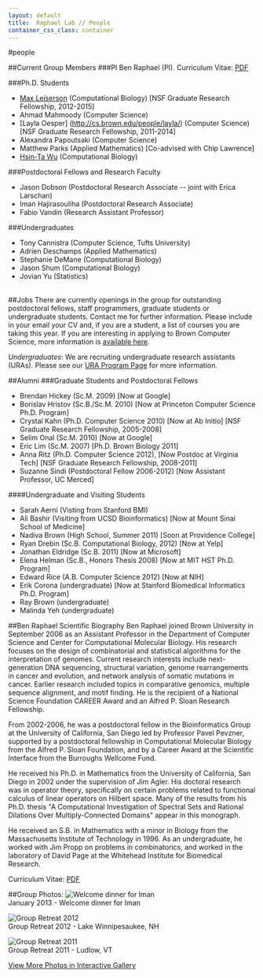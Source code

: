 ```yaml
---
layout: default
title:  Raphael Lab // People
container_css_class: container
---
```


#people

##Current Group Members
###PI
Ben Raphael (PI). Curriculum Vitae: [PDF](http://compbio-research.cs.brown.edu/people/BRaphael_CV.pdf)

###Ph.D. Students
* [Max Leiserson](http://maxleiserson.com) (Computational Biology) [NSF Graduate Research Fellowship, 2012-2015]
* Ahmad Mahmoody (Computer Science)
* [Layla Oesper] (http://cs.brown.edu/people/layla/) (Computer Science) [NSF Graduate Research Fellowship, 2011-2014]
* Alexandra Papoutsaki (Computer Science)
* Matthew Parks (Applied Mathematics) [Co-advised with Chip Lawrence]
* [Hsin-Ta Wu](http://cs.brown.edu/people/bournewu/) (Computational Biology)

###Postdoctoral Fellows and Research Faculty
* Jason Dobson (Postdoctoral Research Associate -- joint with Erica Larschan)
* Iman Hajirasouliha (Postdoctoral Research Associate)
* Fabio Vandin (Research Assistant Professor)

###Undergraduates
* Tony Cannistra (Computer Science, Tufts University)
* Adrien Deschamps (Applied Mathematics)
* Stephanie DeMane (Computational Biology)
* Jason Shum (Computational Biology)
* Jovian Yu (Statistics)

<a name="jobs"></a>  
##Jobs
There are currently openings in the group for outstanding postdoctoral fellows, staff programmers, graduate students or undergraduate students. Contact me for further information. Please include in your email your CV and, if you are a student, a list of courses you are taking this year. If you are interesting in applying to Brown Computer Science, more information is [available here](http://cs.brown.edu/).

*Undergraduates*: We are recruiting undergraduate research assistants (URAs). Please see our [URA Program Page](http://compbio-research.cs.brown.edu/ura) for more information.

##Alumni
###Graduate Students and Postdoctoral Fellows
* Brendan Hickey (Sc.M. 2009) [Now at Google]
* Borislav Hristov (Sc.B./Sc.M. 2010) [Now at Princeton Computer Science Ph.D. Program]
* Crystal Kahn (Ph.D. Computer Science 2010) [Now at Ab Initio] [NSF Graduate Research Fellowship, 2005-2008]
* Selim Onal (Sc.M. 2010) [Now at Google]
* Eric Lim (Sc.M. 2007) [Ph.D. Brown Biology 2011]
* Anna Ritz (Ph.D. Computer Science 2012), [Now Postdoc at Virginia Tech] [NSF Graduate Research Fellowship, 2008-2011]
* Suzanne Sindi (Postdoctoral Fellow 2006-2012) [Now Assistant Professor, UC Merced]

####Undergraduate and Visiting Students
* Sarah Aerni (Visting from Stanford BMI)
* Ali Bashir (Visiting from UCSD Bioinformatics) [Now at Mount Sinai School of Medicine]
* Nadiva Brown (High School, Summer 2011) [Soon at Providence College]
* Ryan Drebin (Sc.B. Computational Biology, 2012) [Now at Yelp]
* Jonathan Eldridge (Sc.B. 2011) [Now at Microsoft]
* Elena Helman (Sc.B., Honors Thesis 2008) [Now at MIT HST Ph.D. Program]
* Edward Rice (A.B. Computer Science 2012) [Now at NIH]
* Erik Corona (undergraduate) [Now at Stanford Biomedical Informatics Ph.D. Program]
* Ray Brown (undergraduate)
* Malinda Yeh (undergraduate)


##Ben Raphael Scientific Biography
Ben Raphael joined Brown University in September 2006 as an Assistant Professor in the Department of Computer Science and Center for Computational Molecular Biology. His research focuses on the design of combinatorial and statistical algorithms for the interpretation of genomes. Current research interests include next-generation DNA sequencing, structural variation, genome rearrangements in cancer and evolution, and network analysis of somatic mutations in cancer. Earlier research included topics in comparative genomics, multiple sequence alignment, and motif finding. He is the recipient of a National Science Foundation CAREER Award and an Alfred P. Sloan Research Fellowship.

From 2002-2006, he was a postdoctoral fellow in the Bioinformatics Group at the University of California, San Diego led by Professor Pavel Pevzner, supported by a postdoctoral fellowship in Computational Molecular Biology from the Alfred P. Sloan Foundation, and by a Career Award at the Scientific Interface from the Burroughs Wellcome Fund.

He received his Ph.D. in Mathematics from the University of California, San Diego in 2002 under the supervision of Jim Agler. His doctoral research was in operator theory, specifically on certain problems related to functional calculus of linear operators on Hilbert space.  Many of the results from his Ph.D. thesis "A Computational Investigation of Spectral Sets and Rational Dilations Over Multiply-Connected Domains" appear in this monograph.  

He received an S.B. in Mathematics with a minor in Biology from the Massachusetts Institute of Technology in 1996.  As an undergraduate, he worked with Jim Propp on problems in combinatorics, and worked in the laboratory of David Page at the Whitehead Institute for Biomedical Research.

Curriculum Vitae: [PDF](http://compbio-research.cs.brown.edu/people/BRaphael_CV.pdf)

##Group Photos:
![Welcome dinner for Iman](http://compbio-research.cs.brown.edu/people/images/January2013_cropped.jpg)  
January 2013 - Welcome dinner for Iman

![Group Retreat 2012](http://compbio-research.cs.brown.edu/people/images/Retreat2012_cropped.jpg)  
Group Retreat 2012 - Lake Winnipesaukee, NH

![Group Retreat 2011](http://compbio-research.cs.brown.edu/people/images/Retreat2011_cropped.jpeg)  
Group Retreat 2011 - Ludlow, VT

[View More Photos in Interactive Gallery](http://compbio-research.cs.brown.edu/people/gallery.html)
